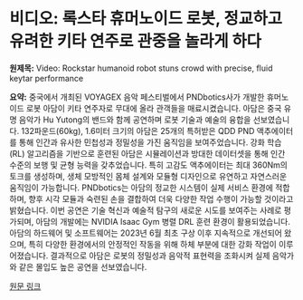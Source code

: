 # 비디오: 록스타 휴머노이드 로봇, 정교하고 유려한 키타 연주로 관중을 놀라게 하다

**원제목:** Video: Rockstar humanoid robot stuns crowd with precise, fluid keytar performance

**요약:** 중국에서 개최된 VOYAGEX 음악 페스티벌에서 PNDbotics사가 개발한 휴머노이드 로봇 아담이 키타 연주자로 무대에 올라 관객들을 매료시켰습니다.  아담은 중국 유명 음악가 Hu Yutong의 밴드와 함께 공연하며 로봇 기술과 예술의 융합을 선보였습니다.  132파운드(60kg), 1.6미터 크기의 아담은 25개의 특허받은 QDD PND 액추에이터를 통해 인간과 유사한 민첩성과 정밀성을 가진 움직임을 보여주었습니다.  강화 학습(RL) 알고리즘을 기반으로 훈련된 아담은  시뮬레이션과 방대한 데이터셋을 통해 인간 수준의 보행 및 균형 능력을 갖추었습니다.  특히 고감도 액추에이터는 최대 360Nm의 토크를 생성하며,  생체 모방적인 몸체 설계와 모듈형 디자인으로 유연하고 자연스러운 움직임이 가능합니다.  PNDbotics는 아담의 정교한 시스템이 실제 서비스 환경에 적합하며,  향후 시각 모듈과 숙련된 손을 결합하여 더욱 다양한 작업 수행이 가능할 것이라고 밝혔습니다.  이번 공연은 기술 혁신과 예술적 탐구의 새로운 시도를 보여주는 사례로 평가되며,  아담의 개발에는  NVIDIA Isaac Gym 병렬 DRL 훈련 환경이 활용되었습니다.  아담의 하드웨어 및 소프트웨어는 2023년 6월 최초 구상 이후 지속적으로 개선되어 왔으며,  특히 다양한 환경에서의 안정적인 작동을 위해 하체 부분에 대한 강화 작업이 이루어졌습니다.  결과적으로 아담은 로봇의 정밀성과 음악적 표현력을 조화시켜 실제 음악가와 같은 몰입도 높은 공연을 선보였습니다.

[원문 링크](https://interestingengineering.com/innovation/rockstar-humanoid-robot-stuns-crowd-china)
